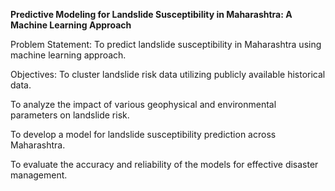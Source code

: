 **Predictive Modeling for Landslide Susceptibility in Maharashtra: A Machine Learning Approach**

Problem Statement: To predict landslide susceptibility in Maharashtra using machine learning approach.

Objectives:
To cluster landslide risk data utilizing publicly available historical data.

To analyze the impact of various geophysical and environmental parameters on landslide risk.

To develop a model for landslide susceptibility prediction across Maharashtra.

To evaluate the accuracy and reliability of the models for effective disaster management.
